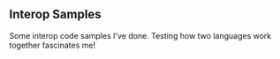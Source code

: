 ## Interop Samples
Some interop code samples I've done. Testing how two languages work together fascinates me!
